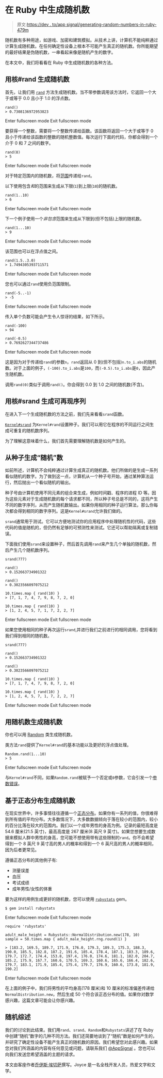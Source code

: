 # 在 Ruby 中生成随机数

> 原文:[https://dev . to/app signal/generating-random-numbers-in-ruby-479m](https://dev.to/appsignal/generating-random-numbers-in-ruby-479m)

随机数有多种用途，如游戏、加密和建筑模拟。从技术上讲，计算机不能纯粹通过计算生成随机数。在任何确定性设备上根本不可能产生真正的随机数。你所能期望的最好结果是伪随机数，一串看起来像是随机产生的数字。

在本文中，我们将看看在 Ruby 中生成随机数的各种方法。

## 用核#rand 生成随机数

首先，让我们用 [`rand`](http://ruby-doc.org/core-2.5.1/Kernel.html#method-i-rand) 方法生成随机数。当不带参数调用该方法时，它返回一个大于或等于 0.0 且小于 1.0 的浮点数。

```
rand()
> 0.7308136972953823 
```

Enter fullscreen mode Exit fullscreen mode

要获得一个整数，需要将一个整数传递给函数。该函数将返回一个大于或等于 0 且小于传递给该函数的整数的随机整数值。每次运行下面的代码，你都会得到一个介于 0 和 7 之间的数字。

```
rand(8)
> 5 
```

Enter fullscreen mode Exit fullscreen mode

对于特定范围内的随机数，将[范围](https://ruby-doc.org/core-2.2.0/Range.html)传递给`rand`。

以下使用包含*和*的范围来生成从下限(`1`)到上限(`10`)的随机数。

```
rand(1..10)
> 6 
```

Enter fullscreen mode Exit fullscreen mode

下一个例子使用一个*非包含*范围来生成从下限到(但不包括)上限的随机数。

```
rand(1...10)
> 9 
```

Enter fullscreen mode Exit fullscreen mode

该范围也可以在浮点值之间。

```
rand(1.5..3.0)
> 1.7494305393711571 
```

Enter fullscreen mode Exit fullscreen mode

您也可以通过`rand`使用负范围限制。

```
rand(-5..-1)
> -5 
```

Enter fullscreen mode Exit fullscreen mode

传入单个负数可能会产生令人惊讶的结果，如下所示。

```
rand(-100)
> 94

rand(-0.5)
> 0.7692627344737486 
```

Enter fullscreen mode Exit fullscreen mode

这是因为对于传递给`rand`的参数`n`，`rand`返回从 0 到(但不包括)`n.to_i.abs`的随机数。对于上面的例子，`(-100).to_i.abs`是`100`，而`(-0.5).to_i.abs`是`0`，因此产生随机数。

调用`rand(0)`类似于调用`rand()`。你会得到 0.0 到 1.0 之间的随机数(不含)。

## 用核#srand 生成可再现序列

在进入下一个生成随机数的方法之前，我们先来看看`srand`函数。

[`Kernel#srand`](http://ruby-doc.org/core-2.5.1/Kernel.html#method-i-srand) 为`Kernel#rand`设置种子。我们可以用它在程序的不同运行之间生成可重复的随机数序列。

为了理解这意味着什么，我们首先需要理解随机数是如何产生的。

## 从种子生成“随机”数

如前所述，计算机不会纯粹通过计算生成真正的随机数。他们所做的是生成一系列看似随机的数字。为了做到这一点，计算机从一个种子号开始，通过某种算法运行，然后抛出一个看似随机的输出。

种子号由计算机使用不同元素的组合来生成，例如时间戳、程序的进程 ID 等。因为这些元素对于生成随机数的每个请求都不同，所以种子号总是不同的，这将产生不同的数字序列，从而产生随机数输出。如果你用相同的种子运行算法，那么你每次都会得到相同的数字序列。这是`Kernel#srand`允许我们做的。

`srand`通常用于测试。它可以方便地测试你的应用程序中处理随机性的代码，这些代码的值是随机的，但仍然有足够的可预测性来测试。它还可以帮助隔离或复制错误。

下面我们使用`srand`来设置种子，然后首先调用`rand`来产生几个单独的随机数，然后产生几个随机数序列。

```
srand(777)

rand()
> 0.152663734901322

rand()
> 0.3023566097075212

10.times.map { rand(10) }
> [7, 1, 7, 4, 7, 9, 8, 7, 2, 0]

10.times.map { rand(10) }
> [1, 2, 4, 5, 7, 1, 7, 2, 2, 7] 
```

Enter fullscreen mode Exit fullscreen mode

如果您使用相同的种子再次运行`srand`,并进行我们之前进行的相同调用，您将看到我们得到相同的随机数。

```
srand(777)

rand()
> 0.152663734901322

rand()
> 0.3023566097075212

10.times.map { rand(10) }
> [7, 1, 7, 4, 7, 9, 8, 7, 2, 0]

10.times.map { rand(10) }
> [1, 2, 4, 5, 7, 1, 7, 2, 2, 7] 
```

Enter fullscreen mode Exit fullscreen mode

## 用随机数生成随机数

你也可以用 [Random](http://ruby-doc.org/core-2.1.3/Random.html) 类生成随机数。

类方法`rand`提供了`Kernel#rand`的基本功能以及更好的浮点值处理。

```
Random.rand(1...10)
> 5 
```

Enter fullscreen mode Exit fullscreen mode

与`Kernel#rand`不同，如果`Random.rand`被赋予一个否定或`0`参数，它会引发一个[参数错误](http://ruby-doc.org/core-2.1.3/ArgumentError.html)。

## 基于正态分布生成随机数

在现实世界中，许多事情往往遵循一个[正态分布](https://en.wikipedia.org/wiki/Normal_distribution)。如果你有一系列的值，你很难得到所有值的平均分布。大多数情况下，大多数数据倾向于落在较小的范围内，较小的百分比落在较大的范围内。我们以一个成年男性的身高为例。记录的最短高度是 54.6 厘米(21.5 英寸)，最高高度是 267 厘米(8 英尺 9 英寸)。如果您想要生成数据来模拟人群中男性的身高，您可能不想使用带有这些限制的`rand`。你不会希望得到一个 8 英尺 9 英寸高的男人的概率和得到一个 6 英尺高的男人的概率相同，因为后者更常见。

遵循正态分布的其他例子有:

*   测量误差
*   血压
*   考试成绩
*   成年男性/女性的体重

要为这样的用例生成更好的随机数，您可以使用 [`rubystats`](https://rubygems.org/gems/rubystats) gem。

```
$ gem install rubystats 
```

Enter fullscreen mode Exit fullscreen mode

```
require 'rubystats'

adult_male_height = Rubystats::NormalDistribution.new(178, 10)
sample = 50.times.map { adult_male_height.rng.round(1) }

> [183.2, 169.5, 189.7, 171.9, 176.0, 179.3, 189.3, 175.3, 188.3, 190.0, 185.5, 182.8, 187.2, 191.6, 185.4, 178.4, 187.1, 183.3, 189.6, 179.7, 172.7, 174.4, 153.8, 197.4, 176.0, 174.6, 181.1, 182.0, 204.7, 185.2, 175.9, 167.7, 160.6, 170.5, 169.3, 160.6, 165.6, 166.4, 182.6, 179.7, 183.1, 171.9, 185.4, 175.4, 179.7, 176.9, 160.6, 173.8, 181.9, 190.2] 
```

Enter fullscreen mode Exit fullscreen mode

在上面的例子中，我们将男性的平均身高(178 厘米)和 10 厘米的标准偏差传递给`NormalDistribution.new`，然后生成 50 个符合该正态分布的值。如果你对数学感兴趣，这篇文章可能会让你感兴趣。

## 随机综述

我们的讨论到此结束。我们用`rand`、`srand`、`Random`和`Rubystats`讲述了在 Ruby 中创建“随机”数字的几种不同方法。我们还简要地谈到了“随机”数是如何产生的，并研究了确定性设备不能产生真正的随机数的原因。我们希望您对此感兴趣。如果您对我们所涵盖的内容有任何意见或问题，请联系我们 [@AppSignal](https://twitter.com/appsignal) 。您也可以向我们发送您希望涵盖的主题的请求。

本文由客座作者[乔伊斯·埃切萨](http://echessa.com)撰写。Joyce 是一名全栈开发人员，热爱文字和文学。